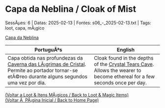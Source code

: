 ﻿
# Capa da Neblina / Cloak of Mist

SessÃµes: 6 | Datas: 2025-02-13 | Fontes: s06_-_2025-02-13.txt | Tags: loot, capa, mÃ¡gico

[Capa da Neblina](capa_da_neblina.png)

| PortuguÃªs | English |
|-----------|---------|
| Capa obtida nas profundezas da [Caverna das LÃ¡grimas de Cristal](caverna_das_lagrimas_de_cristal.md). Permite ao portador tornar-se etÃ©reo durante alguns segundos uma vez por dia. | Cloak found in the depths of the [Crystal Tears Cave](caverna_das_lagrimas_de_cristal.md). Allows the wearer to become ethereal for a few seconds once per day. |

[(Voltar a Loot & Itens MÃ¡gicos / Back to Loot & Magic Items)](loot.md)  
[(Voltar Ã  PÃ¡gina Inicial / Back to Home Page)](../../home.md)


























